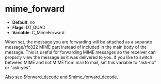 # mime_forward

- **Default**: no
- **Flags**: DT_QUAD
- **Variable**: C_MimeForward

When set, the message you are forwarding will be attached as a
separate message/rfc822 MIME part instead of included in the main body of the
message.  This is useful for forwarding MIME messages so the receiver
can properly view the message as it was delivered to you. If you like
to switch between MIME and not MIME from mail to mail, set this
variable to "ask-no" or "ask-yes".

Also see $forward_decode and $mime_forward_decode.
